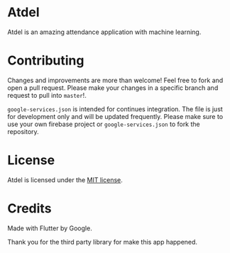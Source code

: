 # Atdel

Atdel is an amazing attendance application with machine learning.

# Contributing

Changes and improvements are more than welcome! Feel free to fork and open a pull request. Please make your changes in a specific branch and request to pull into `master`!.

`google-services.json` is intended for continues integration. The file is just for development only and will be updated frequently. Please make sure to use your own firebase project or `google-services.json` to fork the repository.

# License

Atdel is licensed under the [MIT license](https://github.com/SynitCool/Atdel/blob/master/LICENSE).

# Credits

Made with Flutter by Google.

Thank you for the third party library for make this app happened.
